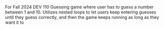 For Fall 2024 DEV 110
Guessing game where user has to guess a number between 1 and 10. Utilizes nested loops to let users keep entering guesses until they guess correctly, and then the game keeps running as long as they want it to
